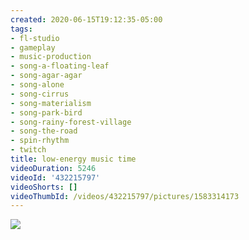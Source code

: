 ```yaml
---
created: 2020-06-15T19:12:35-05:00
tags:
- fl-studio
- gameplay
- music-production
- song-a-floating-leaf
- song-agar-agar
- song-alone
- song-cirrus
- song-materialism
- song-park-bird
- song-rainy-forest-village
- song-the-road
- spin-rhythm
- twitch
title: low-energy music time
videoDuration: 5246
videoId: '432215797'
videoShorts: []
videoThumbId: /videos/432215797/pictures/1583314173
---
```


![](20200616001235.jpg)
